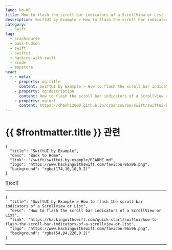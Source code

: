 ```yaml
---
lang: ko-KR
title: How to flash the scroll bar indicators of a ScrollView or List
description: SwiftUI by Example > How to flash the scroll bar indicators of a ScrollView or List
category:
  - Swift
tag: 
  - crashcourse
  - paul-hudson
  - swift
  - swiftui
  - hacking-with-swift
  - xcode
  - appstore
head:
  - - meta:
    - property: og:title
      content: SwiftUI by Example > How to flash the scroll bar indicators of a ScrollView or List
    - property: og:description
      content: How to flash the scroll bar indicators of a ScrollView or List
    - property: og:url
      content: https://chanhi2000.github.io/crashcourse/swift/swiftui-by-example/04-view-layout/how-to-flash-the-scroll-bar-indicators-of-a-scrollview-or-list.html
---
```


# {{ $frontmatter.title }} 관련

```component VPCard
{
  "title": "SwiftUI by Example",
  "desc": "Back to Home",
  "link": "/swift/swiftui-by-example/README.md",
  "logo": "https://www.hackingwithswift.com/favicon-96x96.png",
  "background": "rgba(174,10,10,0.2)"
}
```

[[toc]]

---

```component VPCard
{
  "title": "SwiftUI by Example > How to flash the scroll bar indicators of a ScrollView or List",
  "desc": "How to flash the scroll bar indicators of a ScrollView or List",
  "link": "https://hackingwithswift.com/quick-start/swiftui/how-to-flash-the-scroll-bar-indicators-of-a-scrollview-or-list",
  "logo": "https://www.hackingwithswift.com/favicon-96x96.png",
  "background": "rgba(54,94,226,0.2)"
}
```

---

<TagLinks />